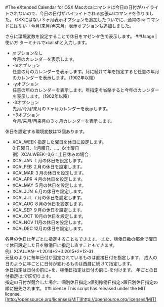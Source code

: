 #The eXtended Calendar for OSX
Macのcalコマンドは今日の日付がハイライトされないので、今日の日付がハイライトされる拡張calコマンドを作りました。
OSXにはない３ヶ月表示オプションを追加したついでに、通常のcalコマンドにはない「今月/来月/再来月」表示オプションも追加しました。

さらに環境変数を設定することで休日をマゼンタ色で表示します。
##Usage | 使い方
ターミナルでxcal.shと入力します。  
- オプションなし  
 今月のカレンダーを表示します。
- -mオプション  
 任意の月のカレンダーを表示します。月に続けて年を指定すると任意の年月のカレンダーを表示します。（1902年以降）
- -yオプション  
 任意の年のカレンダーを表示します。年指定を省略すると今年のカレンダーを表示します。（1902年以降）
- -3オプション  
 先月/今月/来月の３ヶ月カレンダーを表示します。
- +3オプション  
 今月/来月/再来月の３ヶ月カレンダーを表示します。

休日を設定する環境変数は13個あります。
- XCALWEEK
 指定した曜日を休日に設定します。  
 0:日曜日、1:月曜日、...、6:土曜日  
 例）XCALWEEK=0,6：土日休みの場合
- XCALJAN
 １月の休日を設定します。
- XCALFEB
 ２月の休日を設定します。
- XCALMAR
 ３月の休日を設定します。
- XCALAPR
 ４月の休日を設定します。
- XCALMAY
 ５月の休日を設定します。
- XCALJUN
 ６月の休日を設定します。
- XCALJUL
 ７月の休日を設定します。
- XCALAUG
 ８月の休日を設定します。
- XCALSEP
 ９月の休日を設定します。
- XCALOCT
 10月の休日を設定します。
- XCALNOV
 11月の休日を設定します。
- XCALDEC
 12月の休日を設定します。

各月の休日は年ごとに指定することもできます。
また、稼働日数の都合で曜日で休日設定した日を稼働日に指定し直すこともできます。  
例）XCALJAN=+1:2014+2+3:2015+2+12-31  
元旦のように毎年日付が固定されているものは直接日付を指定します。
成人の日のように年ごとに日付が変わるものは西暦に続けて指定します。  
休日指定は日付の前に+を、稼働日指定は日付の前に-を付けます。
年ごとの日付指定は:で区切ります。  
指定の日付が競合した場合、個別休日指定&gt;個別稼働日指定&gt;曜日別休日指定の順に優先されます。
##License
This script has released under the MIT license.  
[http://opensource.org/licenses/MIT](http://opensource.org/licenses/MIT)
